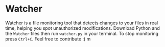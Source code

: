 # Watcher
Watcher is a file monitoring tool that detects changes to your files in real time, helping you spot unauthorized modifications. Download Python and the `Watcher` files then run `watcher.py` in your terminal. To stop monitoring press `Ctrl+C`. Feel free to contribute :)
m
